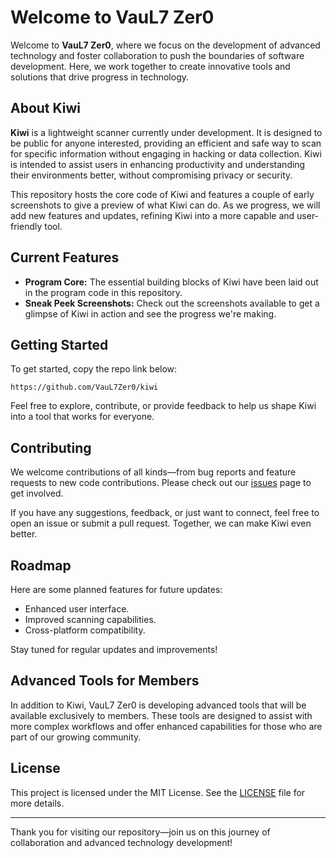 # Welcome to VauL7 Zer0

Welcome to **VauL7 Zer0**, where we focus on the development of advanced technology and foster collaboration to push the boundaries of software development. Here, we work together to create innovative tools and solutions that drive progress in technology.

## About Kiwi

**Kiwi** is a lightweight scanner currently under development. It is designed to be public for anyone interested, providing an efficient and safe way to scan for specific information without engaging in hacking or data collection. Kiwi is intended to assist users in enhancing productivity and understanding their environments better, without compromising privacy or security.

This repository hosts the core code of Kiwi and features a couple of early screenshots to give a preview of what Kiwi can do. As we progress, we will add new features and updates, refining Kiwi into a more capable and user-friendly tool.

## Current Features

- **Program Core:** The essential building blocks of Kiwi have been laid out in the program code in this repository.
- **Sneak Peek Screenshots:** Check out the screenshots available to get a glimpse of Kiwi in action and see the progress we're making.

## Getting Started

To get started, copy the repo link below:

```
https://github.com/VauL7Zer0/kiwi
```

Feel free to explore, contribute, or provide feedback to help us shape Kiwi into a tool that works for everyone.

## Contributing

We welcome contributions of all kinds—from bug reports and feature requests to new code contributions. Please check out our [issues](https://github.com/Rose77a/kiwi/issues) page to get involved.

If you have any suggestions, feedback, or just want to connect, feel free to open an issue or submit a pull request. Together, we can make Kiwi even better.

## Roadmap

Here are some planned features for future updates:

- Enhanced user interface.
- Improved scanning capabilities.
- Cross-platform compatibility.

Stay tuned for regular updates and improvements!

## Advanced Tools for Members

In addition to Kiwi, VauL7 Zer0 is developing advanced tools that will be available exclusively to members. These tools are designed to assist with more complex workflows and offer enhanced capabilities for those who are part of our growing community.

## License

This project is licensed under the MIT License. See the [LICENSE](https://github.com/Rose77a/kiwi/blob/main/LICENSE) file for more details.

---

Thank you for visiting our repository—join us on this journey of collaboration and advanced technology development!
